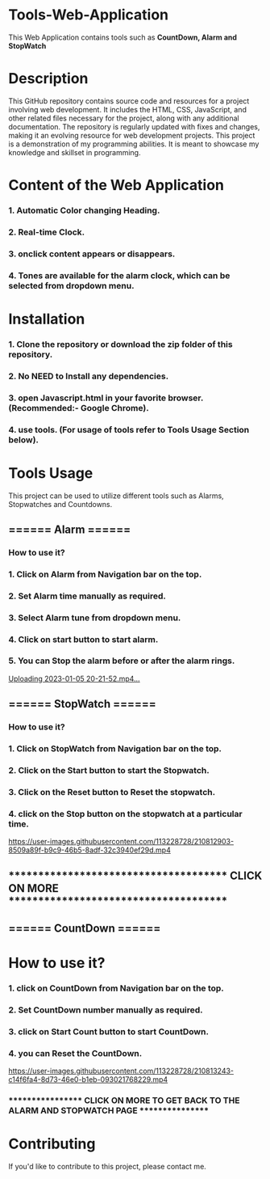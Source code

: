 
# Tools-Web-Application
This Web Application contains tools such as **CountDown, Alarm and StopWatch**


# Description
This GitHub repository contains source code and resources for a project involving web development. It includes the HTML, CSS, JavaScript, and other related files necessary for the project, along with any additional documentation. The repository is regularly updated with fixes and changes, making it an evolving resource for web development projects. This project is a demonstration of my programming abilities. It is meant to showcase my knowledge and skillset in programming.

# Content of the Web Application
### 1. Automatic Color changing Heading.
### 2. Real-time Clock.
### 3. onclick content **appears** or **disappears**.
### 4. Tones are available for the alarm clock, which can be selected from dropdown menu.


# Installation
### 1. Clone the repository or download the zip folder of this repository.
### 2. **No NEED** to Install any dependencies.
### 3. open **Javascript.html** in your favorite browser. (Recommended:- **Google Chrome**).
### 4. use tools. (For usage of tools refer to **Tools Usage** Section below).


# Tools Usage 
This project can be used to utilize different tools such as Alarms, Stopwatches and Countdowns.

## **====== Alarm ======**

   ### How to use it?
   ### 1. Click on **Alarm** from **Navigation** bar on the top.
   ### 2. Set **Alarm time** manually as required.
   ### 3. Select **Alarm tune** from **dropdown menu**.
   ### 4. Click on **start** button to start alarm.
   ### 5. You can Stop the alarm before or after the alarm rings. 
        

   [Uploading 2023-01-05 20-21-52.mp4…](https://user-images.githubusercontent.com/113228728/210812393-f3c148a7-9243-42c0-a49f-a4078a7b2874.mp4)


## **====== StopWatch ======**
   ### How to use it?
   ### 1. Click on **StopWatch** from **Navigation** bar on the top.
   ### 2. Click on the **Start** button to start the Stopwatch.
   ### 3. Click on the **Reset** button to Reset the stopwatch.
   ### 4. click on the **Stop** button on the stopwatch at a particular time.
            
            

  https://user-images.githubusercontent.com/113228728/210812903-8509a89f-b9c9-46b5-8adf-32c3940ef29d.mp4




            
## ************************************* **CLICK ON MORE** *************************************
              

 


## **====== CountDown ======**
   # How to use it?
   ### 1. click on **CountDown** from **Navigation** bar on the top.
   ### 2. Set **CountDown** number manually as required.
   ### 3. click on **Start Count** button to start CountDown.
   ### 4. you can **Reset** the CountDown. 

              

  https://user-images.githubusercontent.com/113228728/210813243-c14f6fa4-8d73-46e0-b1eb-093021768229.mp4



### **************** **CLICK ON MORE TO GET BACK TO THE ALARM AND STOPWATCH PAGE** ***************

# Contributing
If you'd like to contribute to this project, please contact me.

